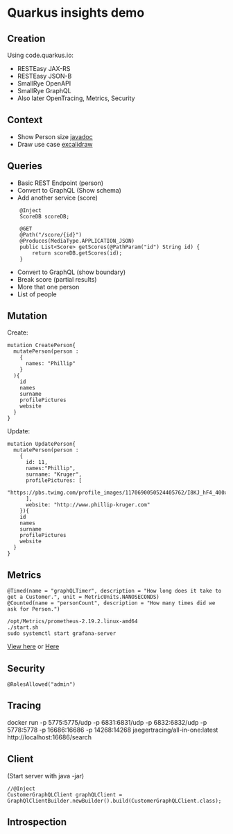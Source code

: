 # Quarkus insights demo

## Creation

Using code.quarkus.io:

- RESTEasy JAX-RS
- RESTEasy JSON-B
- SmallRye OpenAPI
- SmallRye GraphQL
- Also later OpenTracing, Metrics, Security

## Context

- Show Person size [javadoc](file:///home/pkruger/Projects/quarkus.io/customer-service/target/apidocs/graphql/demo/model/package-summary.html)
- Draw use case [excalidraw](https://excalidraw.com/)

## Queries
- Basic REST Endpoint (person)
- Convert to GraphQL (Show schema)
- Add another service (score)

```
    @Inject
    ScoreDB scoreDB;
    
    @GET
    @Path("/score/{id}")
    @Produces(MediaType.APPLICATION_JSON)
    public List<Score> getScores(@PathParam("id") String id) {
        return scoreDB.getScores(id);
    }
```

- Convert to GraphQL (show boundary)
- Break score (partial results)
- More that one person
- List of people

## Mutation

Create: 
```
mutation CreatePerson{
  mutatePerson(person : 
    {
      names: "Phillip"
    }
  ){
    id
    names
    surname
    profilePictures
    website
  }
}
```

Update:

```
mutation UpdatePerson{
  mutatePerson(person : 
    {
      id: 11, 
      names:"Phillip",
      surname: "Kruger", 
      profilePictures: [
        "https://pbs.twimg.com/profile_images/1170690050524405762/I8KJ_hF4_400x400.jpg"
      ],
      website: "http://www.phillip-kruger.com"
    }){
    id
    names
    surname
    profilePictures
    website
  }
}
```

## Metrics

```
@Timed(name = "graphQLTimer", description = "How long does it take to get a Customer.", unit = MetricUnits.NANOSECONDS)
@Counted(name = "personCount", description = "How many times did we ask for Person.")
```
```
/opt/Metrics/prometheus-2.19.2.linux-amd64
./start.sh
sudo systemctl start grafana-server
```

[View here](moz-extension://1a06ab1b-bfdc-43de-9872-c41eb25e3afb/dist/index.html) or 
[Here](http://localhost:3000/d/T2kbtqZGk/microprofile-metrics-2020-06-27-19-49-33-utc?orgId=1&refresh=5s)

## Security

```
@RolesAllowed("admin")
```

## Tracing

docker run -p 5775:5775/udp -p 6831:6831/udp -p 6832:6832/udp -p 5778:5778 -p 16686:16686 -p 14268:14268 jaegertracing/all-in-one:latest
http://localhost:16686/search

## Client

(Start server with java -jar)

```
//@Inject
CustomerGraphQLClient graphQLClient = GraphQlClientBuilder.newBuilder().build(CustomerGraphQLClient.class);
```

## Introspection
